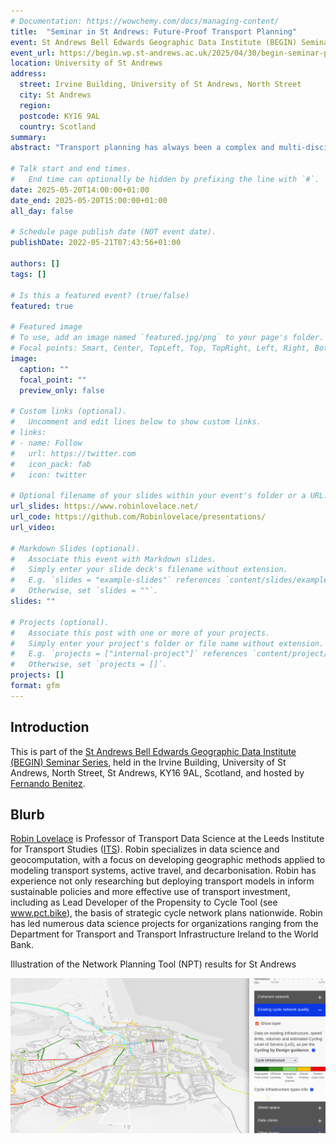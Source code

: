 ```yaml
---
# Documentation: https://wowchemy.com/docs/managing-content/
title:  "Seminar in St Andrews: Future-Proof Transport Planning"
event: St Andrews Bell Edwards Geographic Data Institute (BEGIN) Seminar Series
event_url: https://begin.wp.st-andrews.ac.uk/2025/04/30/begin-seminar-prof-robin-lovelace/
location: University of St Andrews
address:
  street: Irvine Building, University of St Andrews, North Street
  city: St Andrews
  region: 
  postcode: KY16 9AL
  country: Scotland
summary:
abstract: "Transport planning has always been a complex and multi-disciplinary enterprise requiring wide-ranging skills and methods. Like many fields of research exposed to the data revolution, it is also fast-moving, meaning that it's hard to know how to keep the work future-proof. This talk will explore the challenges and opportunities of future-proofing transport planning, focusing on the role of data science and open source software. It will draw my experience developing and deploying tools such as the Propensity to Cycle Tool for England and Wales (publicly available at [www.pct.bike](https://www.pct.bike/)), the Network Planning Tool for Scotland (publicly available at [www.npt.scot](https://www.npt.scot/)) and the Biclar tool for Portugal (publicly available at [biclar.tmlmobilidade.pt](https://biclar.tmlmobilidade.pt/). I will also outline some tools and techniques we have developed at the University of Leeds for working with origin-destination data"

# Talk start and end times.
#   End time can optionally be hidden by prefixing the line with `#`.
date: 2025-05-20T14:00:00+01:00
date_end: 2025-05-20T15:00:00+01:00
all_day: false

# Schedule page publish date (NOT event date).
publishDate: 2022-05-21T07:43:56+01:00

authors: []
tags: []

# Is this a featured event? (true/false)
featured: true

# Featured image
# To use, add an image named `featured.jpg/png` to your page's folder. 
# Focal points: Smart, Center, TopLeft, Top, TopRight, Left, Right, BottomLeft, Bottom, BottomRight.
image:
  caption: ""
  focal_point: ""
  preview_only: false

# Custom links (optional).
#   Uncomment and edit lines below to show custom links.
# links:
# - name: Follow
#   url: https://twitter.com
#   icon_pack: fab
#   icon: twitter

# Optional filename of your slides within your event's folder or a URL.
url_slides: https://www.robinlovelace.net/
url_code: https://github.com/Robinlovelace/presentations/
url_video:

# Markdown Slides (optional).
#   Associate this event with Markdown slides.
#   Simply enter your slide deck's filename without extension.
#   E.g. `slides = "example-slides"` references `content/slides/example-slides.md`.
#   Otherwise, set `slides = ""`.
slides: ""

# Projects (optional).
#   Associate this post with one or more of your projects.
#   Simply enter your project's folder or file name without extension.
#   E.g. `projects = ["internal-project"]` references `content/project/deep-learning/index.md`.
#   Otherwise, set `projects = []`.
projects: []
format: gfm
---
```


## Introduction

This is part of the [St Andrews Bell Edwards Geographic Data Institute (BEGIN) Seminar Series](https://begin.wp.st-andrews.ac.uk/category/seminars/), held in the Irvine Building, University of St Andrews, North Street, St Andrews, KY16 9AL, Scotland, and hosted by [Fernando Benitez](https://www.st-andrews.ac.uk/geography-sustainable-development/people/mfbp1/).

## Blurb

[Robin Lovelace](https://www.robinlovelace.net) is Professor of Transport Data Science at the Leeds Institute for Transport Studies ([ITS](https://environment.leeds.ac.uk/transport/staff/953/dr-robin-lovelace)).
Robin specializes in data science and geocomputation, with a focus on developing geographic methods applied to modeling transport systems, active travel, and decarbonisation.
Robin has experience not only researching but deploying transport models in inform sustainable policies and more effective use of transport investment, including as Lead Developer of the Propensity to Cycle Tool (see www.pct.bike), the basis of strategic cycle network plans nationwide.
Robin has led numerous data science projects for organizations ranging from the Department for Transport and Transport Infrastructure Ireland to the World Bank.

<!-- ![](images/paste-3.png) -->

Illustration of the Network Planning Tool (NPT) results for St Andrews

![](images/paste-2.png)
